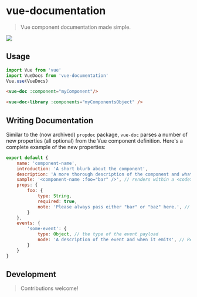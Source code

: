 # vue-documentation
> Vue component documentation made simple.

![](https://i.imgur.com/8usztn7.png)

## Usage

```js
import Vue from 'vue'
import VueDocs from 'vue-documentation'
Vue.use(VueDocs)
```

```html
<vue-doc :component="myComponent"/>
```

```html
<vue-doc-library :components="myComponentsObject" />
```

## Writing Documentation

Similar to the (now archived) `propdoc` package, `vue-doc` parses a number of new properties (all optional) from the Vue component definition. Here's a complete example of the new properties:

```js
export default {
	name: 'component-name',
	introduction: 'A short blurb about the component',
	description: 'A more thorough description of the component and what it does.',
	sample: '<component-name :foo="bar" />', // renders within a <code></code> block
	props: {
		foo: {
			type: String,
			required: true,
			note: 'Please always pass either "bar" or "baz" here.', // Renders as HTML
		}
	},
	events: {
		'some-event': {
			type: Object, // the type of the event payload
			node: 'A description of the event and when it emits', // Renders as HTML
		}
	}
}
```

## Development
> Contributions welcome!
